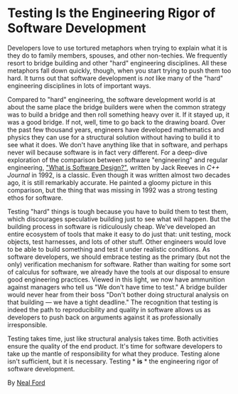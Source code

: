 # Testing Is the Engineering Rigor of Software Development

Developers love to use tortured metaphors when trying to explain what it is they do to family members, spouses, and other non-techies. We frequently resort to bridge building and other "hard" engineering disciplines. All these metaphors fall down quickly, though, when you start trying to push them too hard. It turns out that software development is *not* like many of the "hard" engineering disciplines in lots of important ways.

Compared to "hard" engineering, the software development world is at about the same place the bridge builders were when the common strategy was to build a bridge and then roll something heavy over it. If it stayed up, it was a good bridge. If not, well, time to go back to the drawing board. Over the past few thousand years, engineers have developed mathematics and physics they can use for a structural solution without having to build it to see what it does. We don't have anything like that in software, and perhaps never will because software is in fact very different. For a deep-dive exploration of the comparison between software "engineering" and regular engineering, ["What is Software Design?"](http://www.developerdotstar.com/mag/articles/reeves_design.html), written by Jack Reeves in *C++ Journal* in 1992, is a classic. Even though it was written almost two decades ago, it is still remarkably accurate. He painted a gloomy picture in this comparison, but the thing that was missing in 1992 was a strong testing ethos for software.

Testing "hard" things is tough because you have to build them to test them, which discourages speculative building just to see what will happen. But the building process in software is ridiculously cheap. We've developed an entire ecosystem of tools that make it easy to do just that: unit testing, mock objects, test harnesses, and lots of other stuff. Other engineers would love to be able to build something and test it under realistic conditions. As software developers, we should embrace testing as the primary (but not the only) verification mechanism for software. Rather than waiting for some sort of calculus for software, we already have the tools at our disposal to ensure good engineering practices. Viewed in this light, we now have ammunition against managers who tell us "We don't have time to test." A bridge builder would never hear from their boss "Don't bother doing structural analysis on that building — we have a tight deadline." The recognition that testing is indeed the path to reproducibility and quality in software allows us as developers to push back on arguments against it as professionally irresponsible.

Testing takes time, just like structural analysis takes time. Both activities ensure the quality of the end product. It's time for software developers to take up the mantle of responsibility for what they produce. Testing alone isn't sufficient, but it is necessary. Testing * **is** * the engineering rigor of software development.

By [Neal Ford](http://programmer.97things.oreilly.com/wiki/index.php/Neal_Ford)